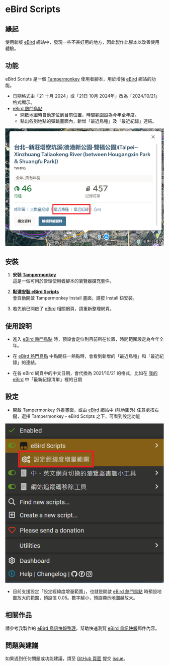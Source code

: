 # eBird Scripts

## 緣起

使用新版 [eBird](https://ebird.org) 網站中，發現一些不甚好用的地方，因此製作此腳本以改善使用體驗。

## 功能

eBird Scripts 是一個 [Tampermonkey](https://www.tampermonkey.net/) 使用者腳本，用於增強 [eBird](https://ebird.org) 網站的功能。

- 日期格式由「21 十月 2024」或「21日 10月 2024年」改為「2024/10/21」格式顯示。
- [eBird 熱門鳥點](https://ebird.org/hotspots)
  - 開啟地圖時自動定位到目前位置，時間範圍設為今年全年度。
  - 點出各別地點的彈跳畫面內，新增「最近鳥種」及「最近紀錄」連結。

![](demo.png)

## 安裝

1. **安裝 [Tampermonkey](https://www.tampermonkey.net/)**<br>
   這是一個可用於管理使用者腳本的瀏覽器擴充套件。

2. **點選[安裝 eBird Scripts](https://github.com/ChrisTorng/eBirdScripts/raw/main/eBirdScripts.user.js)**<br>
   會自動開啟 Tampermonkey Install 畫面，請按 Install 鈕安裝。

3. 若先前已開啟了 [eBird](https://ebird.org/) 相關網頁，請重新整理網頁。

## 使用說明

- 進入 [eBird 熱門鳥點](https://ebird.org/hotspots) 時，預設會定位到目前所在位置，時間範圍設定為今年全年。

- 在 [eBird 熱門鳥點](https://ebird.org/hotspots) 中點開任一熱點時，會看到新增的「最近鳥種」和「最近紀錄」的連結。

- 在各 eBird 網頁中的中文日期，會代換為 2021/10/21 的格式，比如在 [我的 eBird](https://ebird.org/myebird)
 中「最新紀錄清單」裡的日期

## 設定

- 開啟 Tampermonkey 外掛畫面，或由 [eBird](https://ebird.org/) 網站中 (除地圖外) 任意處按右鍵，選擇 Tampermonkey - eBird Scripts 之下，可看到設定功能

![](TampermonkeySettings.png)

- 目前支援設定「設定經緯度增量範圍」，也就是開啟 [eBird 熱門鳥點](https://ebird.org/hotspots) 時預設地圖放大的範圍，預設值 0.05。數字越小，預設顯示地圖越放大。

## 相關作品

請參考我製作的 [eBird 鳥訊快報整理](https://christorng.github.io/InfoProcess/eBird/)，幫助快速瀏覽 [eBird 鳥訊快報](https://ebird.org/alerts)郵件內容。

## 問題與建議

如果遇到任何問題或功能建議，請至 [GitHub 頁面](https://github.com/ChrisTorng/eBirdScripts/) 提交 [issue](https://github.com/ChrisTorng/eBirdScripts/issues)。